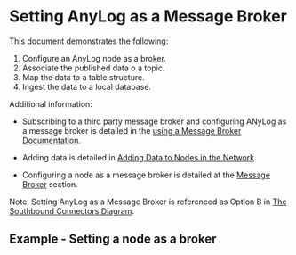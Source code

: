# Setting AnyLog as a Message Broker

This document demonstrates the following:
1) Configure an AnyLog node as a broker.
2) Associate the published data o a topic.
3) Map the data to a table structure.
4) Ingest the data to a local database.

Additional information:
* Subscribing to a third party message broker and configuring ANyLog as a message broker
  is detailed in the [using a Message Broker Documentation](../message%20broker.md#using-a-message-broker).
  
* Adding data is detailed in [Adding Data to Nodes in the Network](../adding%20data.md#adding-data-to-nodes-in-the-network).
* Configuring a node as a message broker is detailed at the [Message Broker](..//background%20processes.md#message-broker) 
  section.

Note: Setting AnyLog as a Message Broker is referenced as Option B in [The Southbound Connectors Diagram](../adding%20data.md#the-southbound-connectors-diagram).


## Example - Setting a node as a broker


